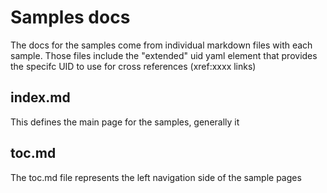 # Samples docs
The docs for the samples come from individual markdown files with each sample. Those
files include the "extended" uid yaml element that provides the specifc UID to use
for cross references (xref:xxxx links)

## index.md
This defines the main page for the samples, generally it 

## toc.md
The toc.md file represents the left navigation side of the sample pages
